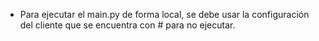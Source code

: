 - Para ejecutar el main.py de forma local, se debe usar la configuración del cliente que se encuentra con # para no ejecutar.